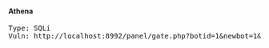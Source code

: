 #### Athena

<pre>
Type: SQLi
Vuln: http://localhost:8992/panel/gate.php?botid=1&newbot=1&country=AUD&country_code=AUD &ip=10.0.0.1&os=win&cpu=amd&type=mate&cores=1999&version=88.8&net=wlan&admin=narwals&busy=no&lastseen=now

</pre>
